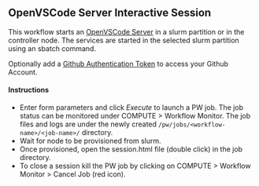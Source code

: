 ## OpenVSCode Server Interactive Session
This workflow starts an [OpenVSCode Server](https://github.com/gitpod-io/openvscode-server) in a slurm partition or in the controller node. The services are started in the selected slurm partition using an sbatch command.

Optionally add a [Github Authentication Token](https://docs.github.com/en/enterprise-server@3.4/authentication/keeping-your-account-and-data-secure/creating-a-personal-access-token) to access your Github Account.

#### Instructions

* Enter form parameters and click _Execute_ to launch a PW job. The job status can be monitored under COMPUTE > Workflow Monitor. The job files and logs are under the newly created `/pw/jobs/<workflow-name>/<job-name>/` directory.
* Wait for node to be provisioned from slurm.
* Once provisioned, open the session.html file (double click) in the job directory.
* To close a session kill the PW job by clicking on COMPUTE > Workflow Monitor > Cancel Job (red icon).

